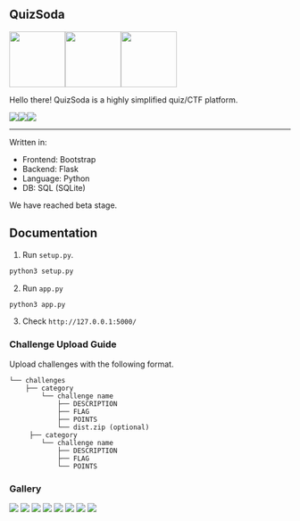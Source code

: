 ## QuizSoda

<img src='static/logo.png' width=100px><img src='static/logo.png' width=100px><img src='static/logo.png' width=100px>  

Hello there! QuizSoda is a highly simplified quiz/CTF platform.  

<img src="https://img.shields.io/badge/Stage-Beta-60B932?style=plastic"><img src="https://img.shields.io/badge/-Flask%202.2.x-black?logo=flask&style=plastic"><img src="https://img.shields.io/badge/-SQLite%203.x-003B57?logo=SQLite&style=plastic">

---

Written in:
- Frontend: Bootstrap
- Backend: Flask
- Language: Python
- DB: SQL (SQLite)

We have reached beta stage.

## Documentation

1. Run `setup.py`.
```bash
python3 setup.py
```
2. Run `app.py`
```bash
python3 app.py
```
3. Check `http://127.0.0.1:5000/`

### Challenge Upload Guide

Upload challenges with the following format.

```
└── challenges
    ├── category
        └── challenge name
            ├── DESCRIPTION
            ├── FLAG
            ├── POINTS
            └── dist.zip (optional)
     ├── category
        └── challenge name
            ├── DESCRIPTION
            ├── FLAG
            └── POINTS
```

### Gallery

<img src="./docs/home.PNG">
<img src="./docs/register.PNG">
<img src="./docs/login.PNG">
<img src="./docs/ChallengesBefore.PNG">
<img src="./docs/ChallengesAfter.PNG">
<img src="./docs/ChallengeModal.PNG">
<img src="./docs/Leaderboard.PNG">
<img src="./docs/Account.PNG">
